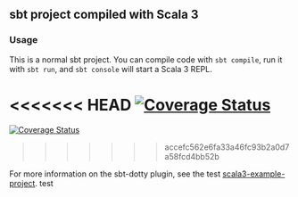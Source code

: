 ## sbt project compiled with Scala 3

### Usage

This is a normal sbt project. You can compile code with `sbt compile`, run it with `sbt run`, and `sbt console` will start a Scala 3 REPL.

<<<<<<< HEAD
[![Coverage Status](https://coveralls.io/repos/github/PhilNeu13/Othello/badge.svg?branch=main)](https://coveralls.io/github/PhilNeu13/Othello?branch=main)
=======
[![Coverage Status](https://coveralls.io/repos/github/PhilNeu13/Othello/badge.svg)](https://coveralls.io/github/PhilNeu13/Othello)
>>>>>>> accefc562e6fa33a46fc93b2a0d7a58fcd4bb52b

For more information on the sbt-dotty plugin, see the test
[scala3-example-project](https://github.com/scala/scala3-example-project/blob/main/README.md).
test
